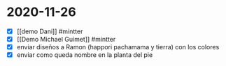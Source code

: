 # 2020-11-26

- [x] [[demo Dani]] #mintter
- [x] [[Demo Michael Guimet]] #mintter
- [x] enviar diseños a Ramon (happori pachamama y tierra) con los colores
- [x] enviar como queda nombre en la planta del pie

[//begin]: # "Autogenerated link references for markdown compatibility"
[demo-dani]: ../demo-dani "Demo Dani"
[demo-michael-guimet]: ../demo-michael-guimet "Demo Michael Guimet"
[//end]: # "Autogenerated link references"
